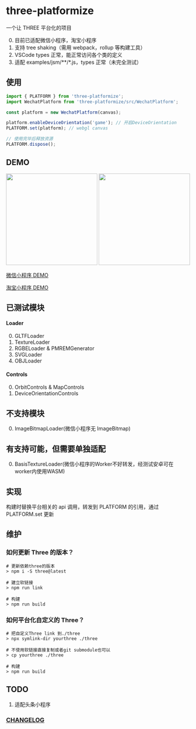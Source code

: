 # three-platformize

一个让 THREE 平台化的项目

0. 目前已适配微信小程序，淘宝小程序
1. 支持 tree shaking（需用 webpack，rollup 等构建工具）
2. VSCode types 正常，能正常访问各个类的定义
3. 适配 examples/jsm/\*\*/\*.js，types 正常（未完全测试）

## 使用

```js
import { PLATFORM } from 'three-platformize';
import WechatPlatform from 'three-platformize/src/WechatPlatform';

const platform = new WechatPlatform(canvas);

platform.enableDeviceOrientation('game'); // 开启DeviceOrientation
PLATFORM.set(platform); // webgl canvas

// 使用完毕后释放资源
PLATFORM.dispose();
```

## DEMO

<div>
  <img src="https://raw.githubusercontent.com/deepkolos/three-platformize-demo-wechat/master/demo.gif" width="250" alt="" style="display:inline-block;"/>
  <img src="https://raw.githubusercontent.com/deepkolos/three-platformize-demo-taobao/master/demo.gif" width="250" alt="" style="display:inline-block;"/>
</div>

[微信小程序 DEMO](https://github.com/deepkolos/three-platformize-demo-wechat)

[淘宝小程序 DEMO](https://github.com/deepkolos/three-platformize-demo-taobao)

## 已测试模块

#### Loader

0. GLTFLoader
1. TextureLoader
2. RGBELoader & PMREMGenerator
3. SVGLoader
4. OBJLoader

#### Controls

0. OrbitControls & MapControls
1. DeviceOrientationControls

## 不支持模块

0. ImageBitmapLoader(微信小程序无 ImageBitmap)

## 有支持可能，但需要单独适配

0. BasisTextureLoader(微信小程序的Worker不好转发，经测试安卓可在worker内使用WASM)

## 实现

构建时替换平台相关的 api 调用，转发到 PLATFORM 的引用，通过 PLATFORM.set 更新

## 维护

### 如何更新 Three 的版本？

```shell
# 更新依赖three的版本
> npm i -S three@latest

# 建立软链接
> npm run link

# 构建
> npm run build
```

### 如何平台化自定义的 Three？

```shell
# 把自定义Three link 到./three
> npx symlink-dir yourthree ./three

# 不使用软链接直接复制或者git submodule也可以
> cp yourthree ./three

# 构建
> npm run build
```

## TODO

1. 适配头条小程序

### [CHANGELOG](https://github.com/deepkolos/three-platformize/blob/master/CHANGELOG.md)
